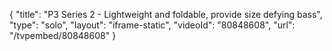 {
    "title": "P3 Series 2 - Lightweight and foldable, provide size defying bass",
    "type": "solo",
    "layout": "iframe-static",
    "videoId": "80848608",
    "url": "\/tvpembed\/80848608"
}